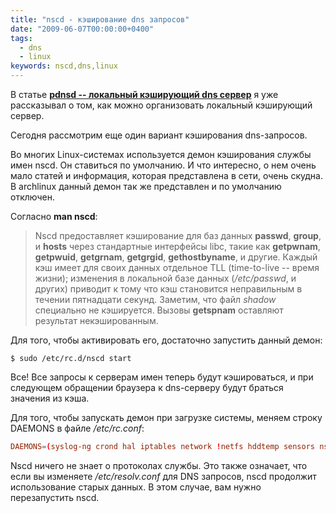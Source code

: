 ```yaml
---
title: "nscd - кэширование dns запросов"
date: "2009-06-07T00:00:00+0400"
tags:
  - dns
  - linux
keywords: nscd,dns,linux
---
```

В статье <strong><a href="/2009/03/17/pdnsd-lokalnyj-keshiruyushhij-dns-server/">pdnsd -- локальный кэширующий dns сервер</a></strong> я уже рассказывал о том, как можно организовать локальный кэширующий сервер.

Сегодня рассмотрим еще один вариант кэширования dns-запросов.

Во многих Linux-системах используется демон кэширования службы имен nscd. Он ставиться по умолчанию. И что интересно, о нем очень мало статей и информация, которая представлена в сети, очень скудна. В archlinux данный демон так же представлен и по умолчанию отключен.

Согласно <strong>man nscd</strong>:
<blockquote>Nscd предоставляет кэширование для баз данных <strong>passwd</strong>,  <strong>group</strong>,  и <strong>hosts</strong> через стандартные интерфейсы libc, такие как <strong>getpwnam</strong>,  <strong>getpwuid</strong>,  <strong>getgrnam</strong>,  <strong>getgrgid</strong>,  <strong>gethostbyname</strong>,  и другие. Каждый кэш имеет для своих данных отдельное TLL (time-to-live -- время жизни); изменения в локальной базе данных (<em>/etc/passwd</em>,  и других) приводит к тому что кэш становится неправильным в течении пятнадцати секунд. Заметим, что файл <em>shadow</em> специально не кэшируется. Вызовы <strong>getspnam</strong> оставляют результат некэшированным.</blockquote>

Для того, чтобы активировать его, достаточно запустить данный демон:

```shell
$ sudo /etc/rc.d/nscd start
```

Все! Все запросы к серверам имен теперь будут кэшироваться, и при следующем обращении браузера к dns-серверу будут браться значения из кэша.

Для того, чтобы запускать демон при загрузке системы, меняем строку DAEMONS в файле <em>/etc/rc.conf</em>:

```conf
DAEMONS=(syslog-ng crond hal iptables network !netfs hddtemp sensors nscd alsa mpd mpdscribble xinetd preload fam slim)
```

Nscd ничего не знает о протоколах службы. Это также означает, что если вы изменяете <em>/etc/resolv.conf</em> для DNS запросов, nscd продолжит использование старых данных. В этом случае, вам нужно перезапустить nscd.
